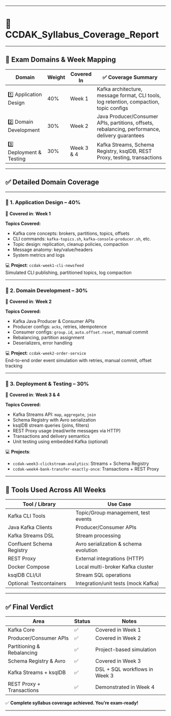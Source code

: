 
---

# 🧾 **CCDAK_Syllabus_Coverage_Report**

---

## 📘 Exam Domains & Week Mapping

| **Domain**                             | **Weight** | **Covered In** | ✅ **Coverage Summary** |
|----------------------------------------|------------|----------------|--------------------------|
| 1️⃣ Application Design                | 40%        | Week 1         | Kafka architecture, message format, CLI tools, log retention, compaction, topic configs |
| 2️⃣ Domain Development               | 30%        | Week 2         | Java Producer/Consumer APIs, partitions, offsets, rebalancing, performance, delivery guarantees |
| 3️⃣ Deployment & Testing            | 30%        | Week 3 & 4     | Kafka Streams, Schema Registry, ksqlDB, REST Proxy, testing, transactions |

---

## ✅ Detailed Domain Coverage

---

### 🔹 1. Application Design – **40%**  
📍 **Covered in**: **Week 1**

**Topics Covered:**
- Kafka core concepts: brokers, partitions, topics, offsets
- CLI commands: `kafka-topics.sh`, `kafka-console-producer.sh`, etc.
- Topic design: replication, cleanup policies, compaction
- Message anatomy: key/value/headers
- System metrics and logs

💻 **Project**: `ccdak-week1-cli-newsfeed`  
Simulated CLI publishing, partitioned topics, log compaction

---

### 🔹 2. Domain Development – **30%**  
📍 **Covered in**: **Week 2**

**Topics Covered:**
- Kafka Java Producer & Consumer APIs
- Producer configs: `acks`, retries, idempotence
- Consumer configs: `group.id`, `auto.offset.reset`, manual commit
- Rebalancing, partition assignment
- Deserializers, error handling

💻 **Project**: `ccdak-week2-order-service`  
End-to-end order event simulation with retries, manual commit, offset tracking

---

### 🔹 3. Deployment & Testing – **30%**  
📍 **Covered in**: **Week 3 & 4**

**Topics Covered:**
- Kafka Streams API: `map`, `aggregate`, `join`
- Schema Registry with Avro serialization
- ksqlDB stream queries (joins, filters)
- REST Proxy usage (read/write messages via HTTP)
- Transactions and delivery semantics
- Unit testing using embedded Kafka (optional)

💻 **Projects**:
- `ccdak-week3-clickstream-analytics`: Streams + Schema Registry
- `ccdak-week4-bank-transfer-exactly-once`: Transactions + REST Proxy

---

## 🧰 Tools Used Across All Weeks

| Tool / Library              | Use Case                                |
|-----------------------------|-----------------------------------------|
| Kafka CLI Tools             | Topic/Group management, test events     |
| Java Kafka Clients          | Producer/Consumer APIs                  |
| Kafka Streams DSL           | Stream processing                       |
| Confluent Schema Registry   | Avro serialization & schema evolution   |
| REST Proxy                  | External integrations (HTTP)            |
| Docker Compose              | Local multi-broker Kafka cluster        |
| ksqlDB CLI/UI               | Stream SQL operations                   |
| Optional: Testcontainers    | Integration/unit tests (mock Kafka)     |

---

## ✅ Final Verdict

| Area                        | Status | Notes |
|-----------------------------|--------|-------|
| Kafka Core                  | ✅     | Covered in Week 1 |
| Producer/Consumer APIs      | ✅     | Covered in Week 2 |
| Partitioning & Rebalancing  | ✅     | Project-based simulation |
| Schema Registry & Avro      | ✅     | Covered in Week 3 |
| Kafka Streams + ksqlDB      | ✅     | DSL + SQL workflows in Week 3 |
| REST Proxy + Transactions   | ✅     | Demonstrated in Week 4 |

✅ **Complete syllabus coverage achieved. You’re exam-ready!**

---
